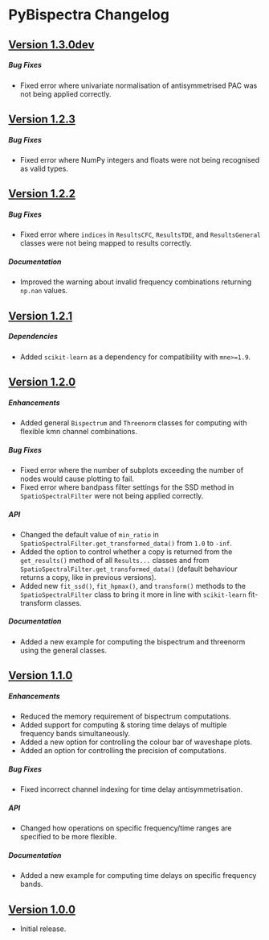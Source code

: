 # PyBispectra Changelog

## [Version 1.3.0dev](https://pybispectra.readthedocs.io/en/main/)

##### Bug Fixes
- Fixed error where univariate normalisation of antisymmetrised PAC was not being applied correctly.


## [Version 1.2.3](https://pybispectra.readthedocs.io/en/1.2.3/)

##### Bug Fixes
- Fixed error where NumPy integers and floats were not being recognised as valid types.

## [Version 1.2.2](https://pybispectra.readthedocs.io/en/1.2.2/)

##### Bug Fixes
- Fixed error where `indices` in `ResultsCFC`, `ResultsTDE`, and `ResultsGeneral` classes were not being mapped to results correctly.

##### Documentation
- Improved the warning about invalid frequency combinations returning `np.nan` values.

## [Version 1.2.1](https://pybispectra.readthedocs.io/en/1.2.1/)

##### Dependencies
- Added `scikit-learn` as a dependency for compatibility with `mne>=1.9`.

## [Version 1.2.0](https://pybispectra.readthedocs.io/en/1.2.0/)

##### Enhancements
- Added general `Bispectrum` and `Threenorm` classes for computing with flexible kmn channel combinations.

##### Bug Fixes
- Fixed error where the number of subplots exceeding the number of nodes would cause plotting to fail.
- Fixed error where bandpass filter settings for the SSD method in `SpatioSpectralFilter` were not being applied correctly.

##### API
- Changed the default value of `min_ratio` in `SpatioSpectralFilter.get_transformed_data()` from `1.0` to `-inf`.
- Added the option to control whether a copy is returned from the `get_results()` method of all `Results...` classes and from `SpatioSpectralFilter.get_transformed_data()` (default behaviour returns a copy, like in previous versions).
- Added new `fit_ssd()`, `fit_hpmax()`, and `transform()` methods to the `SpatioSpectralFilter` class to bring it more in line with `scikit-learn` fit-transform classes.

##### Documentation
- Added a new example for computing the bispectrum and threenorm using the general classes.

## [Version 1.1.0](https://pybispectra.readthedocs.io/en/1.1.0/)

##### Enhancements
- Reduced the memory requirement of bispectrum computations.
- Added support for computing & storing time delays of multiple frequency bands simultaneously.
- Added a new option for controlling the colour bar of waveshape plots.
- Added an option for controlling the precision of computations.

##### Bug Fixes
- Fixed incorrect channel indexing for time delay antisymmetrisation.

##### API
- Changed how operations on specific frequency/time ranges are specified to be more flexible.

##### Documentation
- Added a new example for computing time delays on specific frequency bands.


## [Version 1.0.0](https://pybispectra.readthedocs.io/en/1.0.0/)

- Initial release.